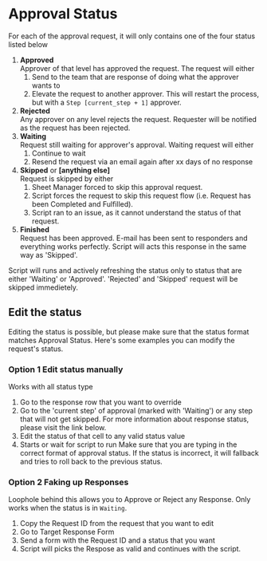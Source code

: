 # Approval Status
For each of the approval request, it will only contains one of the four status listed below

1. **Approved**</br>
    Approver of that level has approved the request. The request will either
    1. Send to the team that are response of doing what the approver wants to
    2. Elevate the request to another approver. This will restart the process, but with a `Step [current_step + 1]` approver.
2. **Rejected**</br>
    Any approver on any level rejects the request. Requester will be notified as the request has been rejected.
3. **Waiting**</br>
    Request still waiting for approver's approval. Waiting request will either
    1. Continue to wait
    2. Resend the request via an email again after xx days of no response
4. **Skipped** or **[anything else]**</br>
    Request is skipped by either
    1. Sheet Manager forced to skip this approval request.
    2. Script forces the request to skip this request flow (i.e. Request has been Completed and Fulfilled).
    3. Script ran to an issue, as it cannot understand the status of that request.
5. **Finished**</br>
   Request has been approved. E-mail has been sent to responders and everything works perfectly. Script will acts this response in the same way as 'Skipped'.

Script will runs and actively refreshing the status only to status that are either 'Waiting' or 'Approved'. 'Rejected' and 'Skipped' request will be skipped immedietely.

## Edit the status
Editing the status is possible, but please make sure that the status format matches Approval Status. Here's some examples you can modify the request's status.

### Option 1 Edit status manually
Works with all status type
1. Go to the response row that you want to override
2. Go to the 'current step' of approval (marked with 'Waiting') or any step that will not get skipped. For more information about response status, please visit the link below.
3. Edit the status of that cell to any valid status value
4. Starts or wait for script to run
Make sure that you are typing in the correct format of approval status. If the status is incorrect, it will fallback and tries to roll back to the previous status.

### Option 2 Faking up Responses
Loophole behind this allows you to Approve or Reject any Response. Only works when the status is in `Waiting`.
1. Copy the Request ID from the request that you want to edit
2. Go to Target Response Form
3. Send a form with the Request ID and a status that you want
4. Script will picks the Respose as valid and continues with the script.
